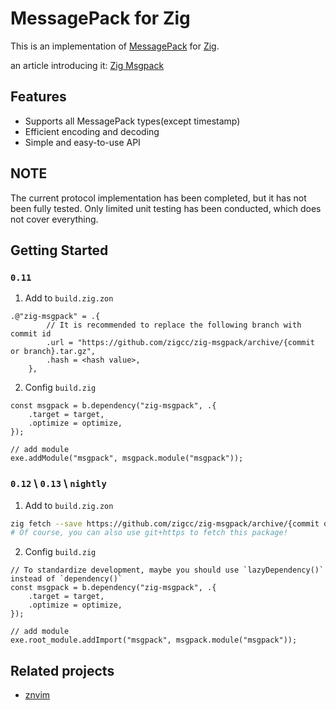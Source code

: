 
# MessagePack for Zig
This is an implementation of [MessagePack](https://msgpack.org/index.html) for [Zig](https://ziglang.org/).

an article introducing it: [Zig Msgpack](https://nvimer.org/posts/zig-msgpack/)

## Features

- Supports all MessagePack types(except timestamp)
- Efficient encoding and decoding
- Simple and easy-to-use API

## NOTE

The current protocol implementation has been completed, but it has not been fully tested.
Only limited unit testing has been conducted, which does not cover everything.

## Getting Started

### `0.11`

1. Add to `build.zig.zon`

```zig
.@"zig-msgpack" = .{
        // It is recommended to replace the following branch with commit id
        .url = "https://github.com/zigcc/zig-msgpack/archive/{commit or branch}.tar.gz",
        .hash = <hash value>,
    },
```

2. Config `build.zig`

```zig
const msgpack = b.dependency("zig-msgpack", .{
    .target = target,
    .optimize = optimize,
});

// add module
exe.addModule("msgpack", msgpack.module("msgpack"));
```

### `0.12` \ `0.13`  \ `nightly`

1. Add to `build.zig.zon`

```sh
zig fetch --save https://github.com/zigcc/zig-msgpack/archive/{commit or branch}.tar.gz
# Of course, you can also use git+https to fetch this package!
```

2. Config `build.zig`

```zig
// To standardize development, maybe you should use `lazyDependency()` instead of `dependency()`
const msgpack = b.dependency("zig-msgpack", .{
    .target = target,
    .optimize = optimize,
});

// add module
exe.root_module.addImport("msgpack", msgpack.module("msgpack"));
```

## Related projects

- [znvim](https://github.com/jinzhongjia/znvim)

